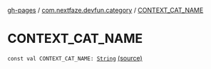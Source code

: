 [gh-pages](../index.md) / [com.nextfaze.devfun.category](index.md) / [CONTEXT_CAT_NAME](./-c-o-n-t-e-x-t_-c-a-t_-n-a-m-e.md)

# CONTEXT_CAT_NAME

`const val CONTEXT_CAT_NAME: `[`String`](https://kotlinlang.org/api/latest/jvm/stdlib/kotlin/-string/index.html) [(source)](https://github.com/NextFaze/dev-fun/tree/master/devfun-annotations/src/main/java/com/nextfaze/devfun/category/ContextCategory.kt#L5)